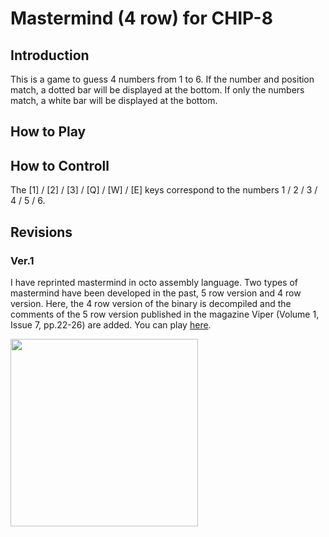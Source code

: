 # Mastermind (4 row) for CHIP-8

## Introduction

This is a game to guess 4 numbers from 1 to 6.
If the number and position match, a dotted bar will be displayed at the bottom.
If only the numbers match, a white bar will be displayed at the bottom.

## How to Play



## How to Controll

The [1] / [2] / [3] / [Q] / [W] / [E] keys correspond to the numbers 1 / 2 / 3 / 4 / 5 / 6.

## Revisions

### Ver.1

I have reprinted mastermind in octo assembly language. 
Two types of mastermind have been developed in the past, 5 row version and 4 row version. 
Here, the 4 row version of the binary is decompiled 
and the comments of the 5 row version published in the magazine Viper (Volume 1, Issue 7, pp.22-26) are added.
You can play [here](https://johnearnest.github.io/Octo/index.html?key=ZcpKkcEl).

<img src="https://github.com/jay-kumogata/Nostalgia/raw/main/octo/screenshots/mastermind103.png" width="300">
